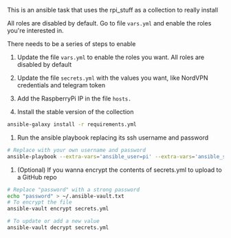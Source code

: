 This is an ansible task that uses the rpi_stuff as a collection to really install

All roles are disabled by default. Go to file `vars.yml` and enable the roles you're interested in.

There needs to be a series of steps to enable
1. Update the file `vars.yml` to enable the roles you want. All roles are disabled by default

1. Update the file `secrets.yml` with the values you want, like NordVPN credentials and telegram token

1. Add the RaspberryPi IP in the file `hosts.`

1. Install the stable version of the collection
``` bash
ansible-galaxy install -r requirements.yml
```

1. Run the ansible playbook replacing its ssh username and password
```bash
# Replace with your own username and password
ansible-playbook --extra-vars='ansible_user=pi' --extra-vars='ansible_ssh_pass=raspberry' site.yml
```

1. (Optional) If you wanna encrypt the contents of secrets.yml to upload to a GitHub repo
``` bash
# Replace "password" with a strong password
echo "password" > ~/.ansible-vault.txt
# To encrypt the file
ansible-vault encrypt secrets.yml

# To update or add a new value
ansible-vault decrypt secrets.yml
```
